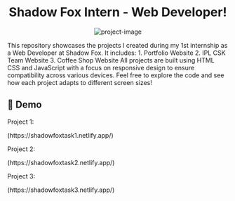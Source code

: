 <h1 align="center" id="title">Shadow Fox Intern - Web Developer!</h1>

<p align="center"><img src="https://media.licdn.com/dms/image/v2/D560BAQE9he8k8_39Zg/company-logo_200_200/company-logo_200_200/0/1704273159012?e=2147483647&amp;v=beta&amp;t=4PNOZWlZzJC57xC_2I7A2QxwQzhczAPtk30eJUN9i14" alt="project-image"></p>

<p id="description">This repository showcases the projects I created during my 1st internship as a Web Developer at Shadow Fox. It includes: 1. Portfolio Website 2. IPL CSK Team Website 3. Coffee Shop Website All projects are built using HTML CSS and JavaScript with a focus on responsive design to ensure compatibility across various devices. Feel free to explore the code and see how each project adapts to different screen sizes!</p>

<h2>🚀 Demo</h2>

<p>Project 1: <p> (https://shadowfoxtask1.netlify.app/) <br>
<p>Project 2: <p> (https://shadowfoxtask2.netlify.app/) <br>
<p>Project 3: <p> (https://shadowfoxtask3.netlify.app/) <br>
